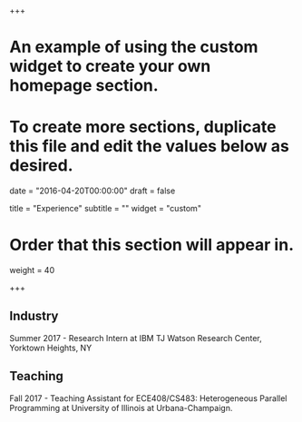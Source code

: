 +++
# An example of using the custom widget to create your own homepage section.
# To create more sections, duplicate this file and edit the values below as desired.

date = "2016-04-20T00:00:00"
draft = false

title = "Experience"
subtitle = ""
widget = "custom"

# Order that this section will appear in.
weight = 40

+++

## Industry

Summer 2017 - Research Intern at IBM TJ Watson Research Center, Yorktown Heights, NY

## Teaching

Fall 2017 - Teaching Assistant for ECE408/CS483: Heterogeneous Parallel Programming at University of Illinois at Urbana-Champaign.